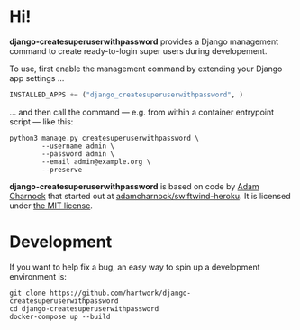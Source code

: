 # Hi!

**django-createsuperuserwithpassword** provides a Django management command
to create ready-to-login super users during developement.

To use, first
enable the management command by extending your Django app settings …

```python
INSTALLED_APPS += ("django_createsuperuserwithpassword", )
```

… and then call the command — e.g. from within a container entrypoint script — like this:

```shell
python3 manage.py createsuperuserwithpassword \
        --username admin \
        --password admin \
        --email admin@example.org \
        --preserve
```

**django-createsuperuserwithpassword** is based on code by [Adam Charnock](https://github.com/adamcharnock) that started out at [adamcharnock/swiftwind-heroku](https://github.com/adamcharnock/swiftwind-heroku/commits/master/swiftwind_heroku/management/commands/create_superuser_with_password.py).
It is licensed under [the MIT license](https://opensource.org/licenses/MIT).


# Development

If you want to help fix a bug, an easy way to spin up a development environment is:

```shell
git clone https://github.com/hartwork/django-createsuperuserwithpassword
cd django-createsuperuserwithpassword
docker-compose up --build
```
